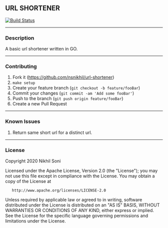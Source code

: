## URL SHORTENER

[![Build Status](https://travis-ci.org/nsnikhil/url-shortener.svg?branch=master)](https://travis-ci.org/nsnikhil/url-shortener)

---

### Description
A basic url shortener written in GO.

---

### Contributing

1. Fork it (<https://github.com/nsnikhil/url-shortener>)
2. `make setup`
3. Create your feature branch (`git checkout -b feature/fooBar`)
4. Commit your changes (`git commit -am 'Add some fooBar'`)
5. Push to the branch (`git push origin feature/fooBar`)
6. Create a new Pull Request

---

### Known Issues

1. Return same short url for a distinct url.

---

### License

   Copyright 2020 Nikhil Soni

   Licensed under the Apache License, Version 2.0 (the "License");
   you may not use this file except in compliance with the License.
   You may obtain a copy of the License at

       http://www.apache.org/licenses/LICENSE-2.0

   Unless required by applicable law or agreed to in writing, software
   distributed under the License is distributed on an "AS IS" BASIS,
   WITHOUT WARRANTIES OR CONDITIONS OF ANY KIND, either express or implied.
   See the License for the specific language governing permissions and
   limitations under the License.
